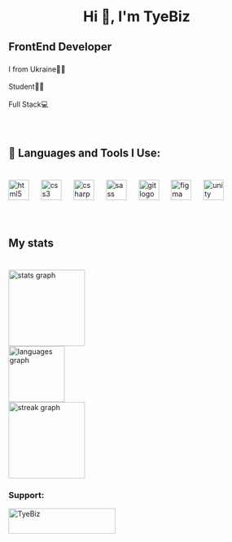 <h1 align="center">Hi 👋, I'm TyeBiz</h1>

###

<h2 align="left">FrontEnd Developer</h2>

###

<p align="left">I from Ukraine💛💙<br><br>Student👨‍🎓<br><br>Full Stack💻</p>

###

<br clear="both">

<h2 align="left">🚀 Languages and Tools I Use:</h2>

###

<br clear="both">

<div align="left">
  <img src="https://cdn.jsdelivr.net/gh/devicons/devicon/icons/html5/html5-original.svg" height="40" alt="html5 logo"  />
  <img width="16" />
  <img src="https://cdn.jsdelivr.net/gh/devicons/devicon/icons/css3/css3-original.svg" height="40" alt="css3 logo"  />
  <img width="16" />
  <img src="https://cdn.jsdelivr.net/gh/devicons/devicon/icons/csharp/csharp-original.svg" height="40" alt="csharp logo"  />
  <img width="16" />
  <img src="https://cdn.jsdelivr.net/gh/devicons/devicon/icons/sass/sass-original.svg" height="40" alt="sass logo"  />
  <img width="16" />
  <img src="https://cdn.jsdelivr.net/gh/devicons/devicon/icons/git/git-original.svg" height="40" alt="git logo"  />
  <img width="16" />
  <img src="https://cdn.jsdelivr.net/gh/devicons/devicon/icons/figma/figma-original.svg" height="40" alt="figma logo"  />
  <img width="16" />
  <img src="https://cdn.jsdelivr.net/gh/devicons/devicon/icons/unity/unity-original.svg" height="40" alt="unity logo"  />
</div>

###

<br clear="both">

<h2 align="left">My stats</h2>

###

<br clear="both">

<div align="left">
  <img src="https://github-readme-stats.vercel.app/api?username=xhittxc&hide_title=true&hide_rank=false&show_icons=true&include_all_commits=true&count_private=true&disable_animations=false&theme=tokyonight&locale=en&hide_border=true&order=1" height="150" alt="stats graph" /> <br>
  <img src="https://github-readme-stats.vercel.app/api/top-langs?username=xhittxc&locale=en&hide_title=false&layout=compact&card_width=320&langs_count=5&theme=tokyonight&hide_border=true&order=2" height="110" alt="languages graph" /> <br>
  <img src="https://streak-stats.demolab.com?user=xhittxc&locale=en&mode=daily&theme=tokyonight&hide_border=true&border_radius=5&order=3" height="150" alt="streak graph"  />
</div>

<h3 align="left">Support:</h3>
<p><a href="https://ko-fi.com/TyeBiz"> <img align="left" src="https://cdn.ko-fi.com/cdn/kofi3.png?v=3" height="50" width="210" alt="TyeBiz" /></a></p><br><br>

###

